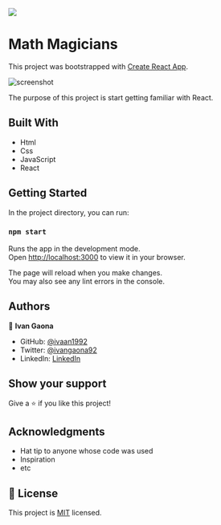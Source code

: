 ![](https://img.shields.io/badge/Microverse-blueviolet)
# Math Magicians

This project was bootstrapped with [Create React App](https://github.com/facebook/create-react-app).


![screenshot](https://user-images.githubusercontent.com/73128809/148595336-28ba2f65-09b7-4d2c-b8f4-078d1fec94fe.png)


The purpose of this project is start getting familiar with React. 
## Built With

- Html
- Css
- JavaScript
- React
 
## Getting Started 

In the project directory, you can run:

### `npm start`

Runs the app in the development mode.\
Open [http://localhost:3000](http://localhost:3000) to view it in your browser.

The page will reload when you make changes.\
You may also see any lint errors in the console.

## Authors

👤 **Ivan Gaona**


- GitHub: [@ivaan1992](https://github.com/ivaan1992)
- Twitter: [@ivangaona92](https://twitter.com/ivangaona92)
- LinkedIn: [LinkedIn](https://www.linkedin.com/in/ivan-linares-gaona/)

## Show your support

Give a ⭐️ if you like this project!

## Acknowledgments

- Hat tip to anyone whose code was used
- Inspiration
- etc

## 📝 License

This project is [MIT](./MIT.md) licensed.

